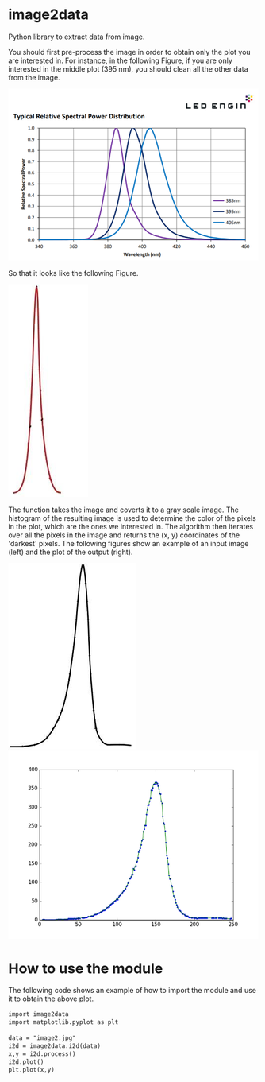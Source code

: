 # image2data
Python library to extract data from image.

You should first pre-process the image in order to obtain only the plot you are interested in. For instance, in the following Figure, if you are only interested in the middle plot (395 nm), you should clean all the other data from the image.

![](example.png)

So that it looks like the following Figure.

![](image1.jpg)

The function takes the image and coverts it to a gray scale image. The histogram of the resulting image is used to determine the color of the pixels in the plot, which are the ones we interested in. The algorithm then iterates over all the pixels in the image and returns the (x, y) coordinates of the 'darkest' pixels. The following figures show an example of an input image (left) and the plot of the output (right).

![](image2.jpg) ![](output_example.png)

# How to use the module

The following code shows an example of how to import the module and use it to obtain the above plot.

```
import image2data
import matplotlib.pyplot as plt

data = "image2.jpg"
i2d = image2data.i2d(data)
x,y = i2d.process()
i2d.plot()
plt.plot(x,y)
```
